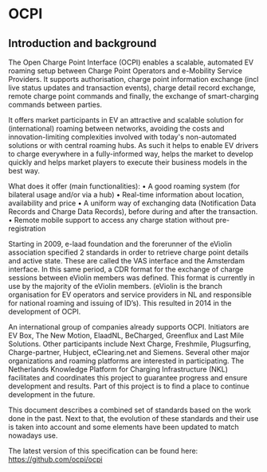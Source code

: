 # OCPI

## Introduction and background
The Open Charge Point Interface (OCPI) enables a scalable, automated EV roaming setup between Charge Point Operators and e-Mobility Service Providers. It supports authorisation, charge point information exchange (incl live status updates and transaction events), charge detail record exchange, remote charge point commands and finally, the exchange of smart-charging commands between parties.

It offers market participants in EV an attractive and scalable solution for (international) roaming between networks, avoiding the costs and innovation-limiting complexities involved with today's non-automated solutions or with central roaming hubs.
As such it helps to enable EV drivers to charge everywhere in a fully-informed way, helps the market to develop quickly and helps market players to execute their business models in the best way.

What does it offer (main functionalities):
•	A good roaming system (for bilateral usage and/or via a hub)
•	Real-time information about location, availability and price
•	A uniform way of exchanging data (Notification Data Records and Charge Data Records), before during and after the transaction.
•	Remote mobile support to access any charge station without pre-registration 

Starting in 2009, e-laad foundation and the forerunner of the eViolin association specified 2 standards in order to retrieve charge point details and active state. These are called the VAS interface and the Amsterdam interface. In this same period, a CDR format for the exchange of charge sessions between eViolin members was defined. This format is currently in use by the majority of the eViolin members. (eViolin is the branch organisation for EV operators and service providers in NL and responsible for national roaming and issuing of ID’s). This resulted in 2014 in the development of OCPI.

An international group of companies already supports OCPI. Initiators are EV Box, The New Motion, ElaadNL, BeCharged, Greenflux and Last Mile Solutions. Other participants include Next Charge, Freshmile, Plugsurfing, Charge-partner, Hubject, eClearing.net and Siemens. Several other major organizations and roaming platforms are interested in participating. The Netherlands Knowledge Platform for Charging Infrastructure (NKL) facilitates and coordinates this project to guarantee progress and ensure development and results. Part of this project is to find a place to continue development in the future.

This document describes a combined set of standards based on the work done in the past. Next to that, the evolution of these standards and their use is taken into account and some elements have been updated to match nowadays use.

The latest version of this specification can be found here: https://github.com/ocpi/ocpi
